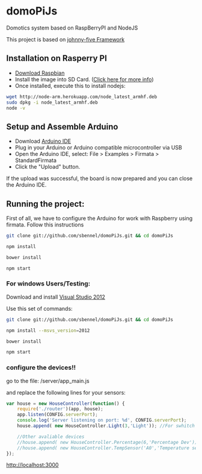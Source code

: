 domoPiJs
========

Domotics system based on RaspBerryPI and NodeJS 

This project is based on [johnny-five Framework](https://github.com/rwaldron/johnny-five)

## Installation on Rasperry PI

- [Download Raspbian](http://www.raspberrypi.org/downloads)
- Install the image into SD Card. ([Click here for more info](http://elinux.org/RPi_Easy_SD_Card_Setup))
- Once installed, execute this to install nodejs:

``` bash
wget http://node-arm.herokuapp.com/node_latest_armhf.deb
sudo dpkg -i node_latest_armhf.deb
node -v

```



## Setup and Assemble Arduino

- Download [Arduino IDE](http://arduino.cc/en/main/software)
- Plug in your Arduino or Arduino compatible microcontroller via USB
- Open the Arduino IDE, select: File > Examples > Firmata > StandardFirmata
- Click the "Upload" button.

If the upload was successful, the board is now prepared and you can close the Arduino IDE.


## Running the project:

First of all, we have to configure the Arduino for work with Raspberry using firmata. Follow this instructions

``` bash
git clone git://github.com/sbennel/domoPiJs.git && cd domoPiJs

npm install

bower install

npm start

```
### For windows Users/Testing:

Download and install [Visual Studio 2012](http://go.microsoft.com/?linkid=9816758)

Use this set of commands:

``` bash
git clone git://github.com/sbennel/domoPiJs.git && cd domoPiJs

npm install --msvs_version=2012

bower install

npm start

```

### configure the devices!!

go to the file: /server/app_main.js

and replace the following lines  for your sensors:

```js
var house = new HouseController(function() {
    require('./router')(app, house);
    app.listen(CONFIG.serverPort);
    console.log('Server listening on port: %d', CONFIG.serverPort);
    house.append( new HouseController.Light(3,'Light')); //For swhitch lights. Number 3 is the PIN

    //Other avaliable devices
    //house.append( new HouseController.Percentage(6,'Percentage Dev')); //For PWM usage
    //house.append( new HouseController.TempSensor('A0','Temperature sensor lm35')); //for LM35 Sensor
});

```


[http://localhost:3000](http://localhost:3000)



